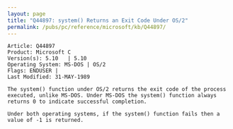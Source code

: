 ```yaml
---
layout: page
title: "Q44897: system() Returns an Exit Code Under OS/2"
permalink: /pubs/pc/reference/microsoft/kb/Q44897/
---
```


	Article: Q44897
	Product: Microsoft C
	Version(s): 5.10   | 5.10
	Operating System: MS-DOS | OS/2
	Flags: ENDUSER |
	Last Modified: 31-MAY-1989
	
	The system() function under OS/2 returns the exit code of the process
	executed, unlike MS-DOS. Under MS-DOS the system() function always
	returns 0 to indicate successful completion.
	
	Under both operating systems, if the system() function fails then a
	value of -1 is returned.
